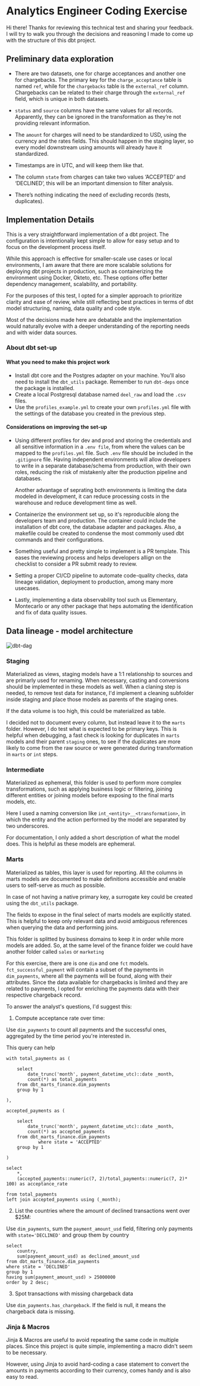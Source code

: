 # Analytics Engineer Coding Exercise

Hi there! Thanks for reviewing this technical test and sharing your feedback. I will try to walk you through the decisions and reasoning
I made to come up with the structure of this dbt project.


## Preliminary data exploration

- There are two datasets, one for charge acceptances and another one for chargebacks. The primary key for the `charge_acceptance` table is named `ref`, while for the `chargebacks` table is the `external_ref` column. Chargebacks can be related to their charge through the `external_ref` field, which is unique in both datasets.

- `status` and `source` columns have the same values for all records. Apparently, they can be ignored in the transformation as they’re not providing relevant information.

- The `amount` for charges will need to be standardized to USD, using the currency and the rates fields. This should happen in the staging layer, so every model downstream using amounts will already have it standardized.

- Timestamps are in UTC, and will keep them like that.

- The column `state` from charges can take two values ‘ACCEPTED’ and ‘DECLINED’, this will be an important dimension to filter analysis.

- There’s nothing indicating the need of excluding records (tests, duplicates).

## Implementation Details

This is a very straightforward implementation of a dbt project. The configuration is intentionally kept simple to allow
for easy setup and to focus on the development process itself.

While this approach is effective for smaller-scale use cases or local environments, I am aware that there are more scalable solutions for deploying dbt projects in production, such as containerizing the environment using Docker, Okteto, etc. These options offer better dependency management, scalability, and portability.

For the purposes of this test, I opted for a simpler approach to prioritize clarity and ease of review, while still reflecting best practices in terms of dbt model structuring, naming, data quality and code style.

Most of the decisions made here are debatable and the implementation would naturally evolve with a deeper understanding of the reporting needs and with wider data sources.

### About dbt set-up
#### What you need to make this project work
- Install dbt core and the Postgres adapter on your machine. You'll also need to install the `dbt_utils` package. 
Remember to run `dbt-deps` once the package is installed.
- Create a local Postgresql database named `deel_raw` and load the `.csv` files.
- Use the `profiles_example.yml` to create your own `profiles.yml` file with the settings of the database you created in the previous step.

#### Considerations on improving the set-up
- Using different profiles for dev and prod and storing the credentials and all sensitive information in a `.env file`,
from where the values can be mapped to the `profiles.yml` file. Such `.env` file should be included in the `.gitignore` file.
Having independent environments will allow developers to write in a separate database/schema from production, with their own roles, reducing the risk of mistakenly alter the production pipeline and databases.

  Another advantage of seprating both environments is limiting the data modeled in development, it can reduce processing costs in the warehouse and reduce development time as well.

- Containerize the environment set up, so it's reproducible along the developers team and production. The container could include the
installation of dbt core, the database adapter and packages. Also, a makefile could be created to condense the most commonly used dbt commands and their configurations. 
- Something useful and pretty simple to implement is a PR template. This eases the reviewing process and helps developers allign on the checklist to consider a PR submit ready to review.
-  Setting a proper CI/CD pipeline to automate code-quality checks, data lineage validation, deployment to production, among many more usecases.
- Lastly, implementing a data observability tool such us Elementary, Montecarlo or any other package that heps automating the identification and fix of data quality issues.

## Data lineage - model architecture

![dbt-dag](images/deel_dag.png)

### Staging

Materialized as views, staging models have a 1:1 relationship to sources and are primarly used for renaming. When necessary, casting and conversions should be implemented in these models as well. When a claning step is needed, to remove test data for instance, I'd implement a cleaning subfolder inside staging and place those models as parents of the staging ones.

If the data volume is too high, this could be materialized as table.

I decided not to document every column, but instead leave it to the `marts` folder. However, I do test what is expected to be primary keys. This is helpful when debugging, a fast check is looking for duplicates in `marts` models and their parent `staging` ones, to see if the duplicates are more likely to come from the raw source or were generated during transformation in `marts` or `int` steps.

### Intermediate

Materialized as ephemeral, this folder is used to perform more complex transformations, such as applying business logic or filtering, joining different entities or joining models before exposing to the final marts models, etc.

Here I used a naming conversion like `int_<entity>__<transformation>`, in which the entity and the action performed by the model are separated by two
underscores.

For documentation, I only added a short description of what the model does. This is helpful as these models are ephemeral.

### Marts

Materialized as tables, this layer is used for reporting.
All the columns in marts models are documented to make definitions accessible and enable users to self-serve as much as possible.

In case of not having a native primary key, a surrogate key could be created using the `dbt_utils` package.

The fields to expose in the final select of marts models are explicitly stated.
This is helpful to keep only relevant data and avoid ambiguous references when querying the data and performing joins.

This folder is splitted by business domains to keep it in order while more models are added. So, at the same level of the finance folder we could have
another folder called `sales` or `marketing`

For this exercise, there are is one `dim` and one `fct` models. `fct_successful_payment` will contain a subset of the payments in `dim_payments`, where all the payments will be found, along with their attributes. Since the data available for chargebacks is limited and they are related to payments, I opted for enriching the payments data with their respective chargeback record.

To answer the  analyst's questions, I'd suggest this:
1. Compute acceptance rate over time:

Use `dim_payments` to count all payments and the successful ones, aggregated by the time period you're interested in.

This query can help

```
with total_payments as (

	select
		date_trunc('month', payment_datetime_utc)::date _month,
		count(*) as total_payments
	from dbt_marts_finance.dim_payments
	group by 1
	
),
	
accepted_payments as (

	select
		date_trunc('month', payment_datetime_utc)::date _month,
		count(*) as accepted_payments
	from dbt_marts_finance.dim_payments
			where state = 'ACCEPTED'
	group by 1
	
)
	
select
	*,
	(accepted_payments::numeric(7, 2)/total_payments::numeric(7, 2)* 100) as acceptance_rate
	
from total_payments
left join accepted_payments using (_month);
```

2. List the countries where the amount of declined transactions went over $25M:

Use `dim_payments`, sum the `payment_amount_usd` field, filtering only payments with `state='DECLINED'` and group them by country

````
select 
	country, 
	sum(payment_amount_usd) as declined_amount_usd
from dbt_marts_finance.dim_payments
where state = 'DECLINED'
group by 1
having sum(payment_amount_usd) > 25000000
order by 2 desc;
````

3. Spot transactions with missing chargeback data

Use `dim_payments.has_chargeback`. If the field is null, it means the chargeback data is missing.

### Jinja & Macros

Jinja & Macros are useful to avoid repeating the same code in multiple places. Since this project is quite simple, implementing a macro didn't seem to be necessary.

However, using Jinja to avoid hard-coding a case statement to convert the amounts in payments according to their currency, comes handy and is also easy to read. 